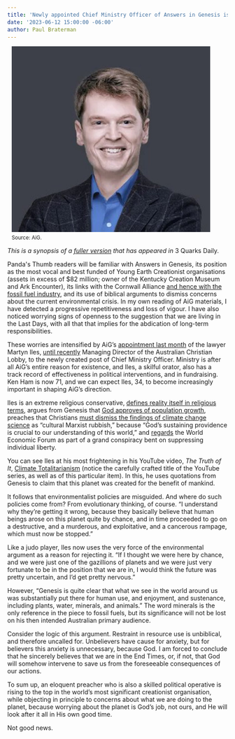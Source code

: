 ```yaml
---
title: 'Newly appointed Chief Ministry Officer of Answers in Genesis is cause for concern'
date: '2023-06-12 15:00:00 -06:00'
author: Paul Braterman
---
```


<figure class="on-the-left-side" style="margin-top: 10px; margin-right: 40px; margin-bottom: 10px; margin-left: 10px;">
<img src="/uploads/2023/Braterman_Martyn_Iles_600.jpg" alt="Martyn Iles"/><small>Source: AiG.</small>
<figcaption><a href=""></a>
</figcaption></figure>
<p><i>This is a synopsis of a <a href="https://3quarksdaily.com/3quarksdaily/2023/06/leading-creationist-organisation-appoints-conspiracy-theorist-to-key-position.html">fuller version</a> that has appeared in </i>3 Quarks Daily.</p>
<p>Panda's Thumb readers will be familiar with Answers in Genesis, its position as the most vocal and best funded of Young Earth Creationist organisations (assets in excess of $82 million; owner of the Kentucky Creation Museum and Ark Encounter), its links with the Cornwall Alliance <a href="https://rightingamerica.net/the-nature-of-the-beast-fossil-fuel-corporations-the-cornwall-alliance-and-climate-change-denial/">and hence with the fossil fuel industry</a>, and its use of biblical arguments to dismiss concerns about the current environmental crisis. In my own reading of AiG materials, I have detected a progressive repetitiveness and loss of vigour. I have also noticed worrying signs of openness to the suggestion that we are living in the Last Days, with all that that implies for the abdication of long-term responsibilities. </p>
<p>These worries are intensified by AiG’s <a href="https://answersingenesis.org/ministry-news/core-ministry/special-ministry-announcement-ken-ham/">appointment last month</a> of the lawyer Martyn Iles, <a href="https://www.theage.com.au/politics/victoria/holy-war-breaks-out-at-the-christian-lobby-20230228-p5co3h.html">until recently</a> Managing Director of the Australian Christian Lobby, to the newly created post of Chief Ministry Officer. Ministry is after all AiG’s entire reason for existence, and Iles, a skilful orator, also has a track record of effectiveness in political interventions, and in fundraising. Ken Ham is now 71, and we can expect Iles, 34, to become increasingly important in shaping AiG’s direction. </p>

<!--more-->

<p>Iles is an extreme religious conservative, <a href="https://www.facebook.com/martynlloydiles/posts/635836281247343/">defines reality itself in religious terms</a>, argues from Genesis that <a href="https://www.youtube.com/watch?v=7AbzGKYl7vM&list=PLFMoODxYYkmeUKy0B6U0im5PKQ_dNk-Xk&index=6">God approves of population growth</a>, preaches that Christians <a href="https://www.youtube.com/watch?v=N55MT_WpLI4">must dismiss the findings of climate change science</a> as “cultural Marxist rubbish,” because “God’s sustaining providence is crucial to our understanding of this world,” and <a href="https://www.youtube.com/watch?v=QSFiiiZ3q0k">regards</a> the World Economic Forum as part of a grand conspiracy bent on suppressing individual liberty. </p>
<p>You can see Iles at his most frightening in his YouTube video, <i>The Truth of It</i>, <a href="https://www.youtube.com/watch?v=8_SBGoi3hzc&list=PLFMoODxYYkmeUKy0B6U0im5PKQ_dNk-Xk&index=4.">Climate Totalitarianism</a> (notice the carefully crafted title of the YouTube series, as well as of this particular item). In this, he uses quotations from Genesis to claim that this planet was created for the benefit of mankind. </p>
<p>It follows that environmentalist policies are misguided. And where do such policies come from? From evolutionary thinking, of course. “I understand why they’re getting it wrong, because they basically believe that human beings arose on this planet quite by chance, and in time proceeded to go on a destructive, and a murderous, and exploitative, and a cancerous rampage, which must now be stopped.” </p>
<p>Like a judo player, Iles now uses the very force of the environmental argument as a reason for rejecting it. “If I thought we were here by chance, and we were just one of the gazillions of planets and we were just very fortunate to be in the position that we are in, I would think the future was pretty uncertain, and I’d get pretty nervous.” </p>
<p>However, “Genesis is quite clear that what we see in the world around us was substantially put there for human use, and enjoyment, and sustenance, including plants, water, minerals, and animals.” The word minerals is the only reference in the piece to fossil fuels, but its significance will not be lost on his then intended Australian primary audience. </p>
<p>Consider the logic of this argument. Restraint in resource use is unbiblical, and therefore uncalled for. Unbelievers have cause for anxiety, but for believers this anxiety is unnecessary, because God. I am forced to conclude that he sincerely believes that we are in the End Times, or, if not, that God will somehow intervene to save us from the foreseeable consequences of our actions. </p>
<p>To sum up, an eloquent preacher who is also a skilled political operative is rising to the top in the world’s most significant creationist organisation, while objecting in principle to concerns about what we are doing to the planet, because worrying about the planet is God’s job, not ours, and He will look after it all in His own good time. </p>
<p>Not good news. </p>

